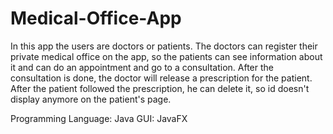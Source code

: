 # Medical-Office-App
In this app the users are doctors or patients. The doctors can register their private medical office on the app, so the patients can see information about it and can do an appointment and go to a consultation. After the consultation is done, the doctor will release a prescription for the patient. After the patient followed the prescription, he can delete it, so id doesn't display anymore on the patient's page.

Programming Language: Java
GUI: JavaFX
